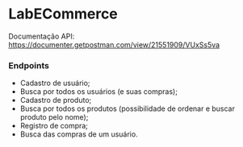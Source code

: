 # LabECommerce

Documentação API: https://documenter.getpostman.com/view/21551909/VUxSs5va



### Endpoints

- Cadastro de usuário;
- Busca por todos os usuários (e suas compras);
- Cadastro de produto;
- Busca por todos os produtos (possibilidade de ordenar e buscar produto pelo nome);
- Registro de compra;
- Busca das compras de um usuário.